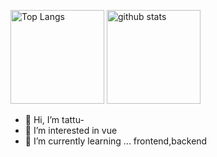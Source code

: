 <p align="left"> 
  <img alt="Top Langs" height="150px" src="https://github-readme-stats.vercel.app/api/top-langs/?username=li40b&layout=compact&show_icons=true&theme=onedark" />
  <img alt="github stats" height="150px" src="https://github-readme-stats.vercel.app/api?username=li40b&theme=onedark&show_icons=ture" />
</p>

- 👋 Hi, I’m tattu-
- 👀 I’m interested in vue 
- 🌱 I’m currently learning ... frontend,backend


<!---
li40b/li40b is a ✨ special ✨ repository because its `README.md` (this file) appears on your GitHub profile.
You can click the Preview link to take a look at your changes.
--->
